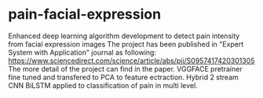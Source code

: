 # pain-facial-expression
Enhanced deep learning algorithm development to detect pain intensity from facial expression images
The project has been published in "Expert System with Application" journal as following:
https://www.sciencedirect.com/science/article/abs/pii/S0957417420301305
The more detail of the project can find in the paper.
VGGFACE pretrainer fine tuned and transfered to PCA to feature ectraction.
Hybrid 2 stream CNN BiLSTM applied to classification of pain in multi level.
